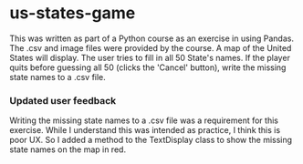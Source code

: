 # us-states-game

This was written as part of a Python course as an exercise
in using Pandas. The .csv and image files were provided by the 
course. A map of the United States will display. The user tries
to fill in all 50 State's names. If the player quits before 
guessing all 50 (clicks the 'Cancel' button), write the missing 
state names to a .csv file.

### Updated user feedback
Writing the missing state names to a .csv file was a requirement
for this exercise. While I understand this was intended as 
practice, I think this is poor UX. So I added a method to the
TextDisplay class to show the missing state names on the map in
red.